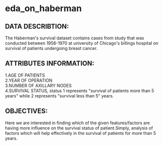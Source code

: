 # eda_on_haberman

## DATA DESCRIBTION:
The Haberman's survival dataset contains cases from study that was conducted between 1958-1970 at university of Chicago's billings hospital on survival of patients undergoing breast cancer.

## ATTRIBUTES INFORMATION:

1.AGE OF PATIENTS<br>
2.YEAR OF OPERATION<br>
3.NUMBER OF AXILLARY NODES<br>
4.SURVIVAL STATUS, status 1 represents "survival of patients more than 5 years" while 2 represents "survival less than 5" years.

## OBJECTIVES:
Here we are interested in finding which of the given features/factors are having more influence on the survival status of patient.Simply, analysis of factors which will help effectively in the survival of patients for more than 5 years.
